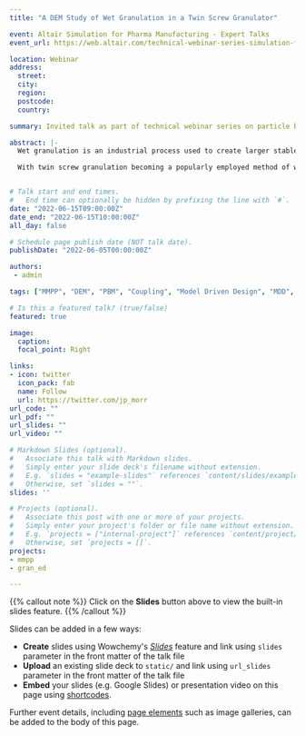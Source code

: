 ```yaml
---
title: "A DEM Study of Wet Granulation in a Twin Screw Granulator"

event: Altair Simulation for Pharma Manufacturing - Expert Talks
event_url: https://web.altair.com/technical-webinar-series-simulation-for-pharma-manufacturing

location: Webinar
address:
  street: 
  city: 
  region: 
  postcode: 
  country: 

summary: Invited talk as part of technical webinar series on particle based simulations.

abstract: |-
  Wet granulation is an industrial process used to create larger stable agglomerates (granules) from fine powders. This has many desirable outcomes such as improving flowability, compactibility, and homogeneity. Granulation is commonly employed in the food, pharmaceutical, detergent, and fertilizer industries, but can suffer with high recycle ratios in continuous processes and high rejection rates in batch processes. 

  With twin screw granulation becoming a popularly employed method of wet granulation, an in-depth understanding of particle enlargement in the granulating process is necessary in order to improve the quality of the final product without the need for large-scale physical Design-of-Experiment studies. 


# Talk start and end times.
#   End time can optionally be hidden by prefixing the line with `#`.
date: "2022-06-15T09:00:00Z"
date_end: "2022-06-15T10:00:00Z"
all_day: false

# Schedule page publish date (NOT talk date).
publishDate: "2022-06-05T00:00:00Z"

authors:
 - admin

tags: ["MMPP", "DEM", "PBM", "Coupling", "Model Driven Design", "MDD", "Twin screw", "Granulation"]

# Is this a featured talk? (true/false)
featured: true

image:
  caption: 
  focal_point: Right

links:
- icon: twitter
  icon_pack: fab
  name: Follow
  url: https://twitter.com/jp_morr
url_code: ""
url_pdf: ""
url_slides: ""
url_video: ""

# Markdown Slides (optional).
#   Associate this talk with Markdown slides.
#   Simply enter your slide deck's filename without extension.
#   E.g. `slides = "example-slides"` references `content/slides/example-slides.md`.
#   Otherwise, set `slides = ""`.
slides: ''

# Projects (optional).
#   Associate this post with one or more of your projects.
#   Simply enter your project's folder or file name without extension.
#   E.g. `projects = ["internal-project"]` references `content/project/deep-learning/index.md`.
#   Otherwise, set `projects = []`.
projects:
- mmpp
- gran_ed

---
```


{{% callout note %}}
Click on the **Slides** button above to view the built-in slides feature.
{{% /callout %}}

Slides can be added in a few ways:

- **Create** slides using Wowchemy's [*Slides*](https://wowchemy.com/docs/managing-content/#create-slides) feature and link using `slides` parameter in the front matter of the talk file
- **Upload** an existing slide deck to `static/` and link using `url_slides` parameter in the front matter of the talk file
- **Embed** your slides (e.g. Google Slides) or presentation video on this page using [shortcodes](https://wowchemy.com/docs/writing-markdown-latex/).

Further event details, including [page elements](https://wowchemy.com/docs/writing-markdown-latex/) such as image galleries, can be added to the body of this page.
